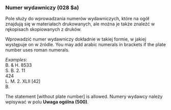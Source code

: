 ### Numer wydawniczy (028 $a)

Pole służy do wprowadzania numerów wydawniczych, które na ogół znajdują się w materiałach drukowanych, ale można je także znaleźć w rękopisach skopiowanych z druków.

Wprowadzić numer wydawniczy dokładnie w takiej formie, w jakiej występuje on w źródle. You may add arabic numerals in brackets if the plate number uses roman numerals.

_Examples_:  
B. & H. 8533  
S. B. 2. 11  
424  
L. M. 2. XLII [42]  
B.

The statement [without plate number] is allowed. Numery wydawcy należy wpisywać w polu **Uwaga ogólna (500)**.
